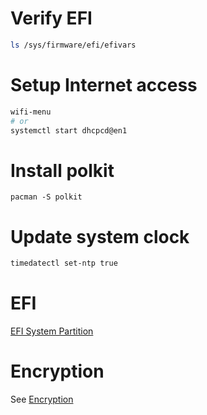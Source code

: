 # Verify EFI
```bash
ls /sys/firmware/efi/efivars
```

# Setup Internet access
```bash
wifi-menu
# or
systemctl start dhcpcd@en1
```

# Install polkit
```
pacman -S polkit
```

# Update system clock
```bash
timedatectl set-ntp true
```

# EFI
[EFI System Partition](https://wiki.archlinux.org/index.php/EFI_System_Partition)


# Encryption
See [Encryption](/encryption)
